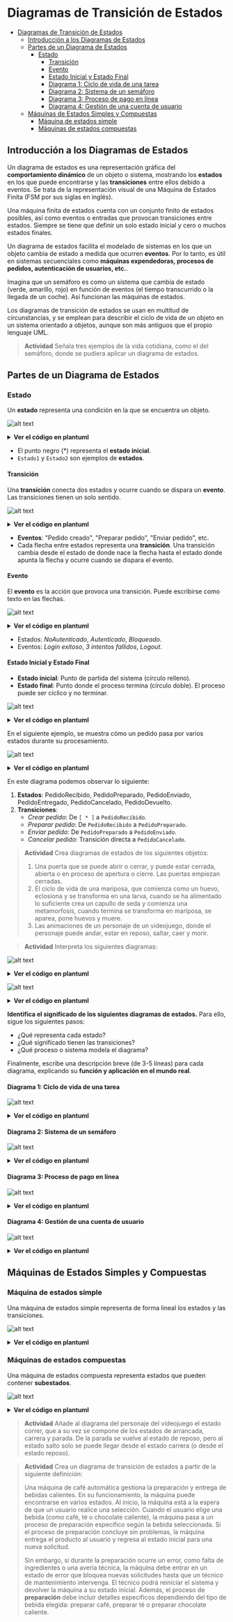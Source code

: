 # Diagramas de Transición de Estados


<!-- @import "[TOC]" {cmd="toc" depthFrom=1 depthTo=6 orderedList=false} -->

<!-- code_chunk_output -->

- [Diagramas de Transición de Estados](#diagramas-de-transición-de-estados)
  - [Introducción a los Diagramas de Estados](#introducción-a-los-diagramas-de-estados)
  - [Partes de un Diagrama de Estados](#partes-de-un-diagrama-de-estados)
    - [Estado](#estado)
      - [Transición](#transición)
      - [Evento](#evento)
      - [Estado Inicial y Estado Final](#estado-inicial-y-estado-final)
      - [Diagrama 1: Ciclo de vida de una tarea](#diagrama-1-ciclo-de-vida-de-una-tarea)
      - [Diagrama 2: Sistema de un semáforo](#diagrama-2-sistema-de-un-semáforo)
      - [Diagrama 3: Proceso de pago en línea](#diagrama-3-proceso-de-pago-en-línea)
      - [Diagrama 4: Gestión de una cuenta de usuario](#diagrama-4-gestión-de-una-cuenta-de-usuario)
  - [Máquinas de Estados Simples y Compuestas](#máquinas-de-estados-simples-y-compuestas)
    - [Máquina de estados simple](#máquina-de-estados-simple)
    - [Máquinas de estados compuestas](#máquinas-de-estados-compuestas)

<!-- /code_chunk_output -->



## Introducción a los Diagramas de Estados

Un diagrama de estados es una representación gráfica del **comportamiento dinámico** de un objeto o sistema, mostrando los **estados** en los que puede encontrarse y las **transiciones** entre ellos debido a eventos. Se trata de la representación visual de una Máquina de Estados Finita (FSM por sus siglas en inglés).

Una máquina finita de estados cuenta con un conjunto finito de estados posibles, así como eventos o entradas que provocan transiciones entre estados. Siempre se tiene que definir un solo estado inicial y cero o muchos estados finales.

Un diagrama de estados facilita el modelado de sistemas en los que un objeto cambia de estado a medida que ocurren **eventos**. Por lo tanto, es útil en sistemas secuenciales como **máquinas expendedoras, procesos de pedidos, autenticación de usuarios, etc.**.

Imagina que un semáforo es como un sistema que cambia de estado (verde, amarillo, rojo) en función de eventos (el tiempo transcurrido o la llegada de un coche). Así funcionan las máquinas de estados.

Los diagramas de transición de estados se usan en multitud de circunstancias, y se emplean para describir el ciclo de vida de un objeto en un sistema orientado a objetos, aunque son más antiguos que el propio lenguaje UML.

>**Actividad** 
> Señala tres ejemplos de la vida cotidiana, como el del semáforo, donde se pudiera aplicar un diagrama de estados.

## Partes de un Diagrama de Estados

### Estado

Un **estado** representa una condición en la que se encuentra un objeto.

![alt text](images/image-4.png)

<details>
<summary><strong>Ver el código en plantuml</strong></summary>

```plantuml
@startuml
[*] --> Estado1
Estado1 --> Estado2
@enduml
```

</details>

- El punto negro (*) representa el **estado inicial**.
- `Estado1` y `Estado2` son ejemplos de **estados**.

#### Transición

Una **transición** conecta dos estados y ocurre cuando se dispara un **evento**. Las transiciones tienen un solo sentido.

![alt text](images/image-5.png)

<details>
<summary><strong>Ver el código en plantuml</strong></summary>

```plantuml
@startuml
[*] --> PedidoRecibido : Pedido creado
PedidoRecibido --> PedidoPreparado : Preparar pedido
PedidoPreparado --> PedidoEnviado : Enviar pedido
PedidoEnviado --> Entregado : Confirmar entrega
@enduml
```

</details>

- **Eventos**: "Pedido creado", "Preparar pedido", "Enviar pedido", etc.
- Cada flecha entre estados representa una **transición**. Una transición cambia desde el estado de donde nace la flecha hasta el estado donde apunta la flecha y ocurre cuando se dispara el evento.

#### Evento

El **evento** es la acción que provoca una transición. Puede escribirse como texto en las flechas.

![alt text](images/image-6.png)

<details>
<summary><strong>Ver el código en plantuml</strong></summary>

```plantuml
@startuml
[*] --> NoAutenticado
NoAutenticado --> Autenticado : Login exitoso
NoAutenticado --> Bloqueado : 3 intentos fallidos
Autenticado --> NoAutenticado : Logout
Bloqueado --> NoAutenticado : Pasan 3 días
@enduml
```

</details>

- Estados: *NoAutenticado*, *Autenticado*, *Bloqueado*.
- Eventos: *Login exitoso*, *3 intentos fallidos*, *Logout*.

#### Estado Inicial y Estado Final

- **Estado inicial**: Punto de partida del sistema (círculo relleno).
- **Estado final**: Punto donde el proceso termina (círculo doble). El proceso puede ser cíclico y no terminar.

![alt text](images/image-7.png)

<details>
<summary><strong>Ver el código en plantuml</strong></summary>

```plantuml
@startuml
[*] --> Inicio
Inicio --> Proceso : Ejecutar proceso
Proceso --> [*] : Finalizado
@enduml
```

</details>

En el siguiente ejemplo, se muestra cómo un pedido pasa por varios estados durante su procesamiento.

![alt text](images/image-8.png)

<details>
<summary><strong>Ver el código en plantuml</strong></summary>

```plantuml
@startuml
[*] --> PedidoRecibido : Crear pedido
PedidoRecibido --> PedidoPreparado : Preparar pedido
PedidoPreparado --> PedidoEnviado : Enviar pedido
PedidoEnviado --> PedidoEntregado : Confirmar entrega
PedidoRecibido --> PedidoCancelado : Cancelar pedido
PedidoEnviado --> PedidoDevuelto : Devolver pedido
PedidoDevuelto --> [*]
PedidoEntregado --> [*]
PedidoCancelado --> [*]
@enduml
```

</details>


En este diagrama podemos observar lo siguiente:

1. **Estados**: PedidoRecibido, PedidoPreparado, PedidoEnviado, PedidoEntregado, PedidoCancelado, PedidoDevuelto.
2. **Transiciones**:
    - *Crear pedido*: De `[ * ]` a `PedidoRecibido`.
    - *Preparar pedido*: De `PedidoRecibido` a `PedidoPreparado`.
    - *Enviar pedido*: De `PedidoPreparado` a `PedidoEnviado`.
    - *Cancelar pedido*: Transición directa a `PedidoCancelado`.

> **Actividad**
> Crea diagramas de estados de los siguientes objetos:
> 1. Una puerta que se puede abrir o cerrar, y puede estar cerrada, abierta o en proceso de apertura o cierre. Las puertas empiezan cerradas.
> 2. El ciclo de vida de una mariposa, que comienza como un huevo, eclosiona y se transforma en una larva, cuando se ha alimentado lo suficiente crea un capullo de seda y comienza una metamorfosis, cuando termina se transforma en mariposa, se aparea, pone huevos y muere.
> 3. Las animaciones de un personaje de un videojuego, donde el personaje puede andar, estar en reposo, saltar, caer y morir. 

> **Actividad**
> Interpreta los siguientes diagramas:

![alt text](images/image-9.png)

<details>
<summary><strong>Ver el código en plantuml</strong></summary>

```plantuml
@startuml
[*] --> NeveraVacía 
NeveraVacía --> NeveraLlena : Compro comida
NeveraLlena --> NeveraVacía : Como comida
NeveraVacía --> NeveraRota : Se rompe la nevera
NeveraLlena --> NeveraRota : Se rompe la nevera
NeveraRota --> [*]

@enduml
```

</details>

![alt text](images/image-10.png)

<details>
<summary><strong>Ver el código en plantuml</strong></summary>


```plantuml
@startuml

[*] --> Aburrido
Aburrido --> Entretenido : Juego a un juego
Aburrido --> Trabajando : Me pongo a trabajar
Entretenido --> Agobiado : Demasiado tiempo sentado
Agobiado --> Trabajando : Decido ponerle riendas a mi vida
Trabajando --> Cansado : Un rato largo
Cansado --> Descansado : Un rato de reposo
Descansado --> Aburrido : No hay motivación
Descansado --> Trabajando : Sí hay motivación
Agobiado --> Aburrido : Demasiado tiempo sin hacer nada

@enduml
```

</details>

**Identifica el significado de los siguientes diagramas de estados.** Para ello, sigue los siguientes pasos:

- ¿Qué representa cada estado?  
- ¿Qué significado tienen las transiciones?  
- ¿Qué proceso o sistema modela el diagrama?  

Finalmente, escribe una descripción breve (de 3-5 líneas) para cada diagrama, explicando su **función y aplicación en el mundo real**.

#### Diagrama 1: Ciclo de vida de una tarea

![alt text](images/image-11.png)

<details>
<summary><strong>Ver el código en plantuml</strong></summary>

```plantuml
@startuml
[*] --> Pendiente
Pendiente --> EnProgreso : Iniciar tarea
EnProgreso --> Completada : Finalizar tarea
EnProgreso --> Pendiente : Pausar tarea
Completada --> [*]
@enduml
```

</details>

#### Diagrama 2: Sistema de un semáforo

![alt text](images/image-12.png)

<details>
<summary><strong>Ver el código en plantuml</strong></summary>

```plantuml
@startuml
[*] --> Rojo
Rojo --> Verde : Cambiar luz
Verde --> Amarillo : Cambiar luz
Amarillo --> Rojo : Cambiar luz
@enduml
```

</details>

#### Diagrama 3: Proceso de pago en línea

![alt text](images/image-13.png)

<details>
<summary><strong>Ver el código en plantuml</strong></summary>

```plantuml
@startuml
[*] --> Carrito
Carrito --> PagoPendiente : Proceder al pago
PagoPendiente --> PagoExitoso : Confirmar pago
PagoPendiente --> PagoFallido : Error en pago
PagoExitoso --> [*]
PagoFallido --> Carrito : Reintentar pago
@enduml
```

</details>

#### Diagrama 4: Gestión de una cuenta de usuario

![alt text](images/image-14.png)

<details>
<summary><strong>Ver el código en plantuml</strong></summary>

```plantuml
@startuml
[*] --> Inactivo
Inactivo --> Activo : Activar cuenta
Activo --> Bloqueado : Bloquear cuenta
Bloqueado --> Activo : Desbloquear cuenta
Activo --> Inactivo : Desactivar cuenta
@enduml
```  

</details>


## Máquinas de Estados Simples y Compuestas

### Máquina de estados simple

Una máquina de estados simple representa de forma lineal los estados y las transiciones.

![alt text](images/image-15.png)

<details>
<summary><strong>Ver el código en plantuml</strong></summary>

```plantuml
@startuml
[*] --> Pendiente
Pendiente --> Aprobado : Aprobar
Pendiente --> Rechazado : Rechazar
Aprobado --> [*]
Rechazado --> [*]
@enduml
```

</details>

### Máquinas de estados compuestas

Una máquina de estados compuesta representa estados que pueden contener **subestados**.

![alt text](images/image-16.png)

<details>
<summary><strong>Ver el código en plantuml</strong></summary>

```plantuml
@startuml
[*] --> ProcesoPrincipal

state ProcesoPrincipal {
  [*] --> SubProceso1
  SubProceso1 --> SubProceso2 : Completar tarea 1
  SubProceso2 --> [*] : Completar tarea 2
}

ProcesoPrincipal --> Finalizado : Terminar proceso
Finalizado --> [*]
@enduml
```

</details>

> **Actividad**
> Añade al diagrama del personaje del videojuego el estado correr, que a su vez se compone de los estados de arrancada, carrera y parada. De la parada se vuelve al estado de reposo, pero al estado salto solo se puede llegar desde el estado carrera (o desde el estado reposo).

> **Actividad**
> Crea un diagrama de transición de estados a partir de la siguiente definición:
>
> Una máquina de café automática gestiona la preparación y entrega de bebidas calientes. En su funcionamiento, la máquina puede encontrarse en varios estados. Al inicio, la máquina está a la espera de que un usuario realice una selección. Cuando el usuario elige una bebida (como café, té o chocolate caliente), la máquina pasa a un proceso de preparación específico según la bebida seleccionada. Si el proceso de preparación concluye sin problemas, la máquina entrega el producto al usuario y regresa al estado inicial para una nueva solicitud.  
>
>Sin embargo, si durante la preparación ocurre un error, como falta de ingredientes o una avería técnica, la máquina debe entrar en un estado de error que bloquea nuevas solicitudes hasta que un técnico de mantenimiento intervenga. El técnico podrá reiniciar el sistema y devolver la máquina a su estado inicial. Además, el proceso de **preparación** debe incluir detalles específicos dependiendo del tipo de bebida elegida: preparar café, preparar té o preparar chocolate caliente. 


